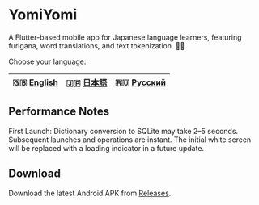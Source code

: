 # YomiYomi

A Flutter-based mobile app for Japanese language learners, featuring furigana, word translations, and text tokenization. 📖✨

Choose your language:

| 🇬🇧 [English](README.en.md) | 🇯🇵 [日本語](README.ja.md) | 🇷🇺 [Русский](README.ru.md) |
|:--------------------------:|:------------------------:|:--------------------------:|

## Performance Notes

First Launch: Dictionary conversion to SQLite may take 2–5 seconds. Subsequent launches and operations are instant. The initial white screen will be replaced with a loading indicator in a future update.


## Download
Download the latest Android APK from [Releases](https://github.com/BogSergienko/YomiYomi/releases).
